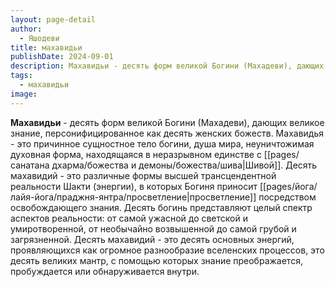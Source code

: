 ```yaml
---
layout: page-detail
author:
  - Яшодеви
title: махавидьи
publishDate: 2024-09-01
description: Махавидьи - десять форм великой Богини (Махадеви), дающих великое знание, персонифицированное как десять женских божеств.
tags:
  - махавидьи
image:
---
```

**Махавидьи** - десять форм великой Богини (Махадеви), дающих великое знание, персонифицированное как десять женских божеств. Махавидья - это причинное сущностное тело богини, душа мира, неуничтожимая духовная форма, находящаяся в неразрывном единстве с [[pages/санатана дхарма/божества и демоны/божества/шива|Шивой]]. Десять махавидий - это различные формы высшей трансцендентной реальности Шакти (энергии), в которых Богиня приносит [[pages/йога/лайя-йога/праджня-янтра/просветление|просветление]] посредством освобождающего знания. Десять богинь представляют целый спектр аспектов реальности: от самой ужасной до светской и умиротворенной, от необычайно возвышенной до самой грубой и загрязненной. Десять махавидий - это десять основных энергий, проявляющихся как огромное разнообразие вселенских процессов, это десять великих мантр, с помощью которых знание преображается, пробуждается или обнаруживается внутри.

